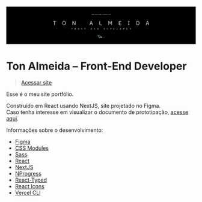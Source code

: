 ![Banner](https://raw.githubusercontent.com/otonalmeidas/myportfolio/master/public/banner.png)

# Ton Almeida – Front-End Developer

> [Acessar site](http://www.wellingtondas.com)

Esse é o meu site portfólio.

Construído em React usando NextJS, site projetado no Figma.
<br>
Caso tenha interesse em visualizar o documento de prototipação, [acesse aqui](http://www.figma.com).

Informações sobre o desenvolvimento:

- [Figma](https://www.figma.com/file/NuUKzyshfNmWsyzyKOXj9y/Untitled?node-id=0%3A1)
- [CSS Modules](https://github.com/css-modules/css-modules)
- [Sass](https://sass-lang.com/)
- [React](https://pt-br.reactjs.org/)
- [NextJS](https://nextjs.org/)
- [NProgress](https://yarnpkg.com/package/nprogress)
- [React-Typed](https://yarnpkg.com/package/react-typed)
- [React Icons](https://react-icons.github.io/react-icons/)
- [Vercel CLI](https://vercel.com/)

